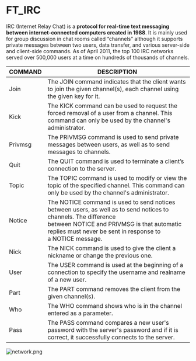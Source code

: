 # FT_IRC 

IRC (Internet Relay Chat) is a **protocol for real-time text messaging between internet-connected computers created in 1988**. It is mainly used for group discussion in chat rooms called “channels” although it supports private messages between two users, data transfer, and various server-side and client-side commands. As of April 2011, the top 100 IRC networks served over 500,000 users at a time on hundreds of thousands of channels.

| COMMAND | DESCRIPTION |
| --- | --- |
| Join | The JOIN command indicates that the client wants to join the given channel(s), each channel using the given key for it. |
| Kick | The KICK command can be used to request the forced removal of a user from a channel. This command can only be used by the channel's administrator. |
| Privmsg | The PRIVMSG command is used to send private messages between users, as well as to send messages to channels. |
| Quit | The QUIT command is used to terminate a client’s connection to the server.  |
| Topic | The TOPIC command is used to modify or view the topic of the specified channel. This command can only be used by the channel's administrator. |
| Notice | The NOTICE command is used to send notices between users, as well as to send notices to channels. The difference between NOTICE and PRIVMSG is that automatic replies must never be sent in response to a NOTICE message. |
| Nick | The NICK command is used to give the client a nickname or change the previous one. |
| User | The USER command is used at the beginning of a connection to specify the username and realname of a new user. |
| Part | The PART command removes the client from the given channel(s). |
| Who | The WHO command shows who is in the channel entered as a parameter. |
| Pass | The PASS command compares a new user's password with the server's password and if it is correct, it successfully connects to the server. |

![network.png](https://prod-files-secure.s3.us-west-2.amazonaws.com/d01cd12e-f32c-45db-b7ff-6d3fb30b2436/4707e539-b9e0-435d-a01e-1dbb58e31586/network.png)
